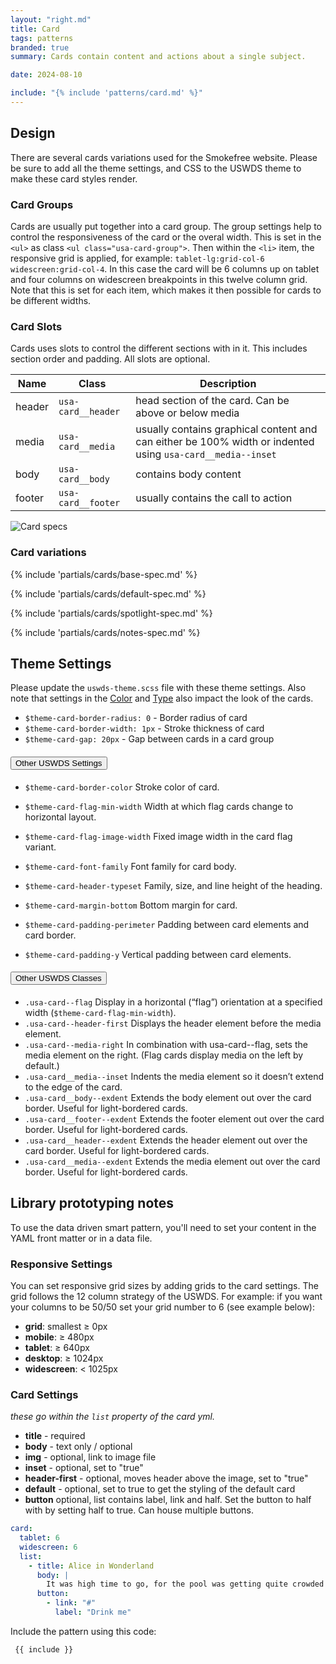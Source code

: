 ```yaml
---
layout: "right.md"
title: Card
tags: patterns
branded: true
summary: Cards contain content and actions about a single subject.

date: 2024-08-10

include: "{% include 'patterns/card.md' %}"
---
```


## Design
There are several cards variations used for the Smokefree website. Please be sure to add all the theme settings, and CSS to the USWDS theme to make these card styles render.

### Card Groups
Cards are usually put together into a card group. The group settings help to control the responsiveness of the card or the overal width. This is set in the `<ul>` as class `<ul class="usa-card-group">`. Then within the `<li>` item, the responsive grid is applied, for example: `tablet-lg:grid-col-6 widescreen:grid-col-4`. In this case the card will be 6 columns up on tablet and four columns on widescreen breakpoints in this twelve column grid. Note that this is set for each item, which makes it then possible for cards to be different widths.

### Card Slots
Cards uses slots to control the different sections with in it. This includes section order and padding. All slots are optional.

| Name | Class | Description |
|--|--|--| 
| header | `usa-card__header` | head section of the card. Can be above or below media |
| media | `usa-card__media` | usually contains graphical content and can either be 100% width or indented using `usa-card__media--inset`|
| body | `usa-card__body` | contains body content |
| footer | `usa-card__footer` | usually contains the call to action |

![Card specs](/assets/images/card-specs.png)

### Card variations
{% include 'partials/cards/base-spec.md' %}

{% include 'partials/cards/default-spec.md' %}

{% include 'partials/cards/spotlight-spec.md' %}

{% include 'partials/cards/notes-spec.md' %}



## Theme Settings
Please update the `uswds-theme.scss` file with these theme settings. Also note that settings in the [Color](/library/styles/colors/) and [Type](/library/styles/type/) also impact the look of the cards.

- `$theme-card-border-radius: 0` - Border radius of card
- `$theme-card-border-width: 1px` - Stroke thickness of card
- `$theme-card-gap: 20px` - Gap between cards in a card group
<div class="usa-accordion">
  <h4 class="usa-accordion__heading">
    <button
      type="button"
      class="usa-accordion__button"
      aria-expanded="false"
      aria-controls="e1"
    >
      Other USWDS Settings
    </button>
  </h4>
  <div id="e1" class="usa-accordion__content usa-prose">

- `$theme-card-border-color` Stroke color of card.
- `$theme-card-flag-min-width` Width at which flag cards change to horizontal layout.
- `$theme-card-flag-image-width` Fixed image width in the card flag variant.
- `$theme-card-font-family` Font family for card body.
- `$theme-card-header-typeset` Family, size, and line height of the heading.
- `$theme-card-margin-bottom` Bottom margin for card.
- `$theme-card-padding-perimeter` Padding between card elements and card border.
- `$theme-card-padding-y` Vertical padding between card elements.
  </div>
  <h4 class="usa-accordion__heading">
    <button
      type="button"
      class="usa-accordion__button"
      aria-expanded="false"
      aria-controls="e2"
    >
      Other USWDS Classes
    </button>
  </h4>
  <div id="e2" class="usa-accordion__content usa-prose">
    
    - `.usa-card--flag` Display in a horizontal (“flag”) orientation at a specified width (`$theme-card-flag-min-width`).
    - `.usa-card--header-first` Displays the header element before the media element.
    - `.usa-card--media-right` In combination with usa-card--flag, sets the media element on the right. (Flag cards display media on the left by default.)
    - `.usa-card__media--inset` Indents the media element so it doesn’t extend to the edge of the card.
    - `.usa-card__body--exdent` Extends the body element out over the card border. Useful for light-bordered cards.
    - `.usa-card__footer--exdent` Extends the footer element out over the card border. Useful for light-bordered cards.
    - `.usa-card__header--exdent` Extends the header element out over the card border. Useful for light-bordered cards.
    - `.usa-card__media--exdent` Extends the media element out over the card border. Useful for light-bordered cards.
  </div>
</div>


## Library prototyping notes
To use the data driven smart pattern, you'll need to set your content in the YAML front matter or in a data file. 

### Responsive Settings
You can set responsive grid sizes by adding grids to the card settings. The grid follows the 12 column strategy of the USWDS. For example: if you want your columns to be 50/50 set your grid number to 6 (see example below):
- **grid**: smallest ≥ 0px
- **mobile**: ≥ 480px
- **tablet**: ≥ 640px
- **desktop**: ≥ 1024px
- **widescreen**: < 1025px

### Card Settings
_these go within the `list` property of the card yml._
- **title** - required
- **body** - text only / optional
- **img** - optional, link to image file
- **inset** - optional, set to "true"
- **header-first** - optional, moves header above the image, set to "true"
- **default** - optional, set to true to get the styling of the default card
- **button** optional, list contains label, link and half. Set the button to half with by setting half to true. Can house multiple buttons. 

```yml
card:
  tablet: 6 
  widescreen: 6
  list:
    - title: Alice in Wonderland
      body: |
        It was high time to go, for the pool was getting quite crowded with the birds and animals that had fallen into it: there were a Duck and a Dodo, a Lory and an Eaglet, and several other curious creatures.
      button:
        - link: "#"
          label: "Drink me"
```

Include the pattern using this code:

```markdown
 {{ include }}
```